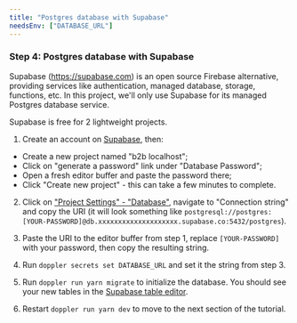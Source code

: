 ```yaml
---
title: "Postgres database with Supabase"
needsEnv: ["DATABASE_URL"]
---
```


### Step 4: Postgres database with Supabase

Supabase (<a href="https://supabase.com" target="_blank">https://supabase.com</a>) is an open source Firebase alternative, providing services like authentication, managed database, storage, functions, etc. In this project, we'll only use Supabase for its managed Postgres database service.

Supabase is free for 2 lightweight projects.

1. Create an account on <a href="https://supabase" target="_blank">Supabase</a>, then:

- Create a new project named "b2b localhost";
- Click on "generate a password" link under "Database Password";
- Open a fresh editor buffer and paste the password there;
- Click "Create new project" - this can take a few minutes to complete.

2. Click on <a href="https://app.supabase.com/project/_/settings/database" target="_blank">"Project Settings" - "Database"</a>, navigate to "Connection string" and copy the URI (it will look something like `postgresql://postgres:[YOUR-PASSWORD]@db.xxxxxxxxxxxxxxxxxxxx.supabase.co:5432/postgres`).

3. Paste the URI to the editor buffer from step 1, replace `[YOUR-PASSWORD]` with your password, then copy the resulting string.

4. Run `doppler secrets set DATABASE_URL` and set it the string from step 3.

5. Run `doppler run yarn migrate` to initialize the database. You should see your new tables in the <a href="https://app.supabase.com/project/_/editor" target="_blank">Supabase table editor</a>.

6. Restart `doppler run yarn dev` to move to the next section of the tutorial.
